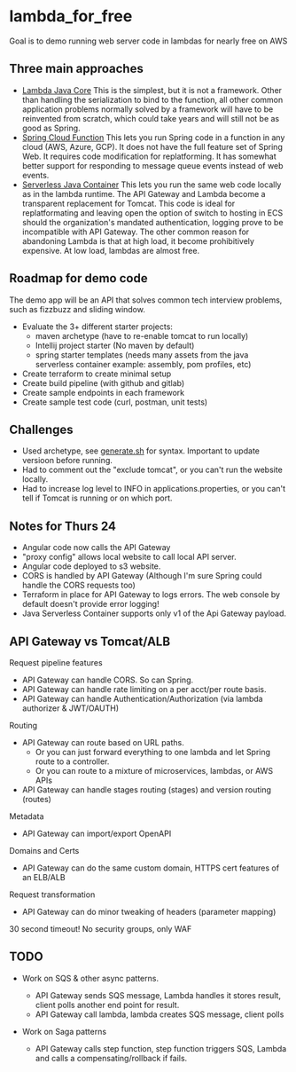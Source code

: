 # lambda_for_free
Goal is to demo running web server code in lambdas for nearly free on AWS

## Three main approaches
- [Lambda Java Core](https://docs.aws.amazon.com/lambda/latest/dg/lambda-java.html) This is the simplest, but it is not a framework. Other than handling the serialization to bind to the function, all other common application problems normally solved by a framework will have to be reinvented from scratch, which could take years and will still not be as good as Spring.
- [Spring Cloud Function](https://docs.spring.io/spring-cloud-function/docs/current/reference/html/spring-cloud-function.html) This lets you run Spring code in a function in any cloud (AWS, Azure, GCP). It does not have the full feature set of Spring Web. It requires code modification for replatforming. It has somewhat better support for responding to message queue events instead of web events.
- [Serverless Java Container](https://github.com/aws/serverless-java-container/wiki/Quick-start---Spring-Boot3) This lets you run the same web code locally as in the lambda runtime. The API Gateway and Lambda become a transparent replacement for Tomcat. This code is ideal for replatformating and leaving open the option of switch to hosting in ECS should the organization's mandated authentication, logging prove to be incompatible with API Gateway. The other common reason for abandoning Lambda is that at high load, it become prohibitively expensive. At low load, lambdas are almost free.

## Roadmap for demo code
The demo app will be an API that solves common tech interview problems, such as fizzbuzz and sliding window.

- Evaluate the 3+ different starter projects:
  - maven archetype (have to re-enable tomcat to run locally)
  - Intellij project starter (No maven by default)
  - spring starter templates (needs many assets from the java serverless container example: assembly, pom profiles, etc)
- Create terraform to create minimal setup
- Create build pipeline (with github and gitlab)
- Create sample endpoints in each framework
- Create sample test code (curl, postman, unit tests)

## Challenges
- Used archetype, see [generate.sh](generate.sh) for syntax. Important to update versioon before running.
- Had to comment out the "exclude tomcat", or you can't run the website locally.
- Had to increase log level to INFO in applications.properties, or you can't tell if Tomcat is running or on which port.


## Notes for Thurs 24
- Angular code now calls the API Gateway
- "proxy config" allows local website to call local API server.
- Angular code deployed to s3 website.
- CORS is handled by API Gateway (Although I'm sure Spring could handle the CORS requests too)
- Terraform in place for API Gateway to logs errors. The web console by default doesn't provide error logging!
- Java Serverless Container supports only v1 of the Api Gateway payload.

## API Gateway vs Tomcat/ALB
Request pipeline features
- API Gateway can handle CORS. So can Spring.
- API Gateway can handle rate limiting on a per acct/per route basis.
- API Gateway can handle Authentication/Authorization (via lambda authorizer & JWT/OAUTH)

Routing
- API Gateway can route based on URL paths.
  - Or you can just forward everything to one lambda and let Spring route to a controller.
  - Or you can route to a mixture of microservices, lambdas, or AWS APIs
- API Gateway can handle stages routing (stages) and version routing (routes)

Metadata
- API Gateway can import/export OpenAPI

Domains and Certs
- API Gateway can do the same custom domain, HTTPS cert features of an ELB/ALB

Request transformation
- API Gateway can do minor tweaking of headers (parameter mapping)

30 second timeout!
No security groups, only WAF


## TODO
- Work on SQS & other async patterns.
  - API Gateway sends SQS message, Lambda handles it stores result, client polls another end point for result.
  - API Gateway call lambda, lambda creates SQS message, client polls

- Work on Saga patterns
  - API Gateway calls step function, step function triggers SQS, Lambda and calls a compensating/rollback if fails.